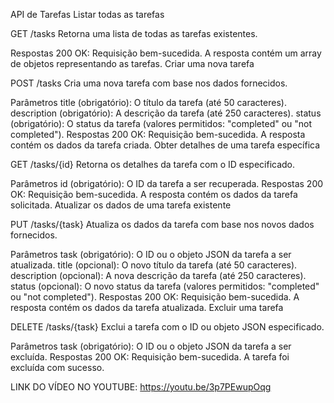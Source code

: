API de Tarefas
Listar todas as tarefas

GET /tasks
Retorna uma lista de todas as tarefas existentes.

Respostas
200 OK: Requisição bem-sucedida. A resposta contém um array de objetos representando as tarefas.
Criar uma nova tarefa

POST /tasks
Cria uma nova tarefa com base nos dados fornecidos.

Parâmetros
title (obrigatório): O título da tarefa (até 50 caracteres).
description (obrigatório): A descrição da tarefa (até 250 caracteres).
status (obrigatório): O status da tarefa (valores permitidos: "completed" ou "not completed").
Respostas
200 OK: Requisição bem-sucedida. A resposta contém os dados da tarefa criada.
Obter detalhes de uma tarefa específica

GET /tasks/{id}
Retorna os detalhes da tarefa com o ID especificado.

Parâmetros
id (obrigatório): O ID da tarefa a ser recuperada.
Respostas
200 OK: Requisição bem-sucedida. A resposta contém os dados da tarefa solicitada.
Atualizar os dados de uma tarefa existente

PUT /tasks/{task}
Atualiza os dados da tarefa com base nos novos dados fornecidos.

Parâmetros
task (obrigatório): O ID ou o objeto JSON da tarefa a ser atualizada.
title (opcional): O novo título da tarefa (até 50 caracteres).
description (opcional): A nova descrição da tarefa (até 250 caracteres).
status (opcional): O novo status da tarefa (valores permitidos: "completed" ou "not completed").
Respostas
200 OK: Requisição bem-sucedida. A resposta contém os dados da tarefa atualizada.
Excluir uma tarefa

DELETE /tasks/{task}
Exclui a tarefa com o ID ou objeto JSON especificado.

Parâmetros
task (obrigatório): O ID ou o objeto JSON da tarefa a ser excluída.
Respostas
200 OK: Requisição bem-sucedida. A tarefa foi excluída com sucesso.










LINK DO VÍDEO NO YOUTUBE:
https://youtu.be/3p7PEwupOqg
